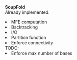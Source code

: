 **SoupFold**</br>
Already implemented:
<li> MFE computation</li>
<li> Backtracking </li>
<li> I/O </li>
<li> Partition function </li>
<li> Enforce connectivity </li>
TODO:
<li> Enforce max number of bases </li>
